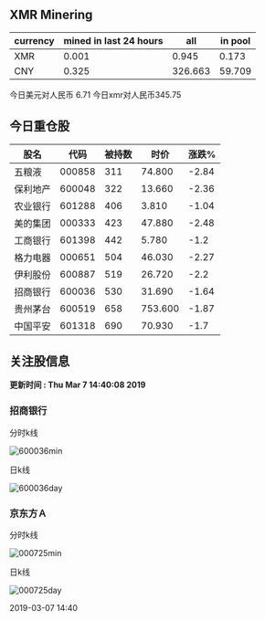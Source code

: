 ## XMR Minering

|currency|mined in last 24 hours|all|in pool|
|---|---|---|---|
|XMR|0.001|0.945|0.173|
|CNY|0.325|326.663|59.709|

今日美元对人民币 6.71	今日xmr对人民币345.75


## 今日重仓股 

|股名|代码|被持数|时价|涨跌%|
|---|---|---|---|---|
|五粮液|000858|311|74.800|-2.84|
|保利地产|600048|322|13.660|-2.36|
|农业银行|601288|406|3.810|-1.04|
|美的集团|000333|423|47.880|-2.48|
|工商银行|601398|442|5.780|-1.2|
|格力电器|000651|504|46.030|-2.27|
|伊利股份|600887|519|26.720|-2.2|
|招商银行|600036|530|31.690|-1.64|
|贵州茅台|600519|658|753.600|-1.87|
|中国平安|601318|690|70.930|-1.7|

## 关注股信息
**更新时间 : Thu Mar  7 14:40:08 2019**
### 招商银行 
分时k线

![600036min](http://image.sinajs.cn/newchart/min/n/sh600036.gif)

日k线

![600036day](http://image.sinajs.cn/newchart/daily/n/sh600036.gif)

### 京东方Ａ 
分时k线

![000725min](http://image.sinajs.cn/newchart/min/n/sz000725.gif)

日k线

![000725day](http://image.sinajs.cn/newchart/daily/n/sz000725.gif)

2019-03-07 14:40